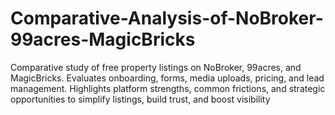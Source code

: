 # Comparative-Analysis-of-NoBroker-99acres-MagicBricks
Comparative study of free property listings on NoBroker, 99acres, and MagicBricks. Evaluates onboarding, forms, media uploads, pricing, and lead management. Highlights platform strengths, common frictions, and strategic opportunities to simplify listings, build trust, and boost visibility
